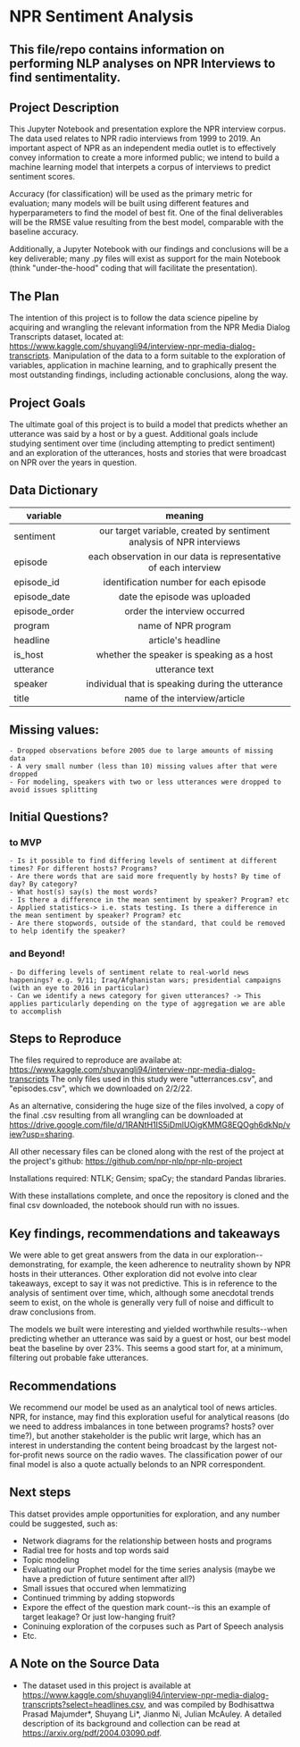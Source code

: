 # NPR Sentiment Analysis

## This file/repo contains information on performing NLP analyses on NPR Interviews to find sentimentality.

## Project Description

This Jupyter Notebook and presentation explore the NPR interview corpus. The data used relates to NPR radio interviews from 1999 to 2019. An important aspect of NPR as an independent media outlet is to effectively convey information to create a more informed public; we intend to build a machine learning model that interpets a corpus of interviews to predict sentiment scores.

Accuracy (for classification) will be used as the primary metric for evaluation; many models will be built using different features and hyperparameters to find the model of best fit.  One of the final deliverables will be the RMSE value resulting from the best model, comparable with the baseline accuracy.

Additionally, a Jupyter Notebook with our findings and conclusions will be a key deliverable; many .py files will exist as support for the main Notebook (think "under-the-hood" coding that will facilitate the presentation).


## The Plan

The intention of this project is to follow the data science pipeline by acquiring and wrangling the relevant information from the NPR Media Dialog Transcripts dataset, located at: https://www.kaggle.com/shuyangli94/interview-npr-media-dialog-transcripts. Manipulation of the data to a form suitable to the exploration of variables, application in machine learning, and to graphically present the most outstanding findings, including actionable conclusions, along the way.

## Project Goals

The ultimate goal of this project is to build a model that predicts whether an utterance was said by a host or by a guest.  Additional goals include studying sentiment over time (including attempting to predict sentiment) and an exploration of the utterances, hosts and stories that were broadcast on NPR over the years in question.

## Data Dictionary

| variable      | meaning       |
| ------------- |:-------------:|
| sentiment | our target variable, created by sentiment analysis of NPR interviews |
| episode | each observation in our data is representative of each interview |
| episode_id | identification number for each episode |
| episode_date | date the episode was uploaded |
| episode_order | order the interview occurred |
| program | name of NPR program |
| headline | article's headline |
| is_host | whether the speaker is speaking as a host |
| utterance | utterance text |
| speaker | individual that is speaking during the utterance | 
| title | name of the interview/article | 


## Missing values:
    - Dropped observations before 2005 due to large amounts of missing data
    - A very small number (less than 10) missing values after that were dropped
    - For modeling, speakers with two or less utterances were dropped to avoid issues splitting

## Initial Questions?
### to MVP
    - Is it possible to find differing levels of sentiment at different times? For different hosts? Programs?
    - Are there words that are said more frequently by hosts? By time of day? By category?
    - What host(s) say(s) the most words?
    - Is there a difference in the mean sentiment by speaker? Program? etc
    - Applied statistics-> i.e. stats testing. Is there a difference in the mean sentiment by speaker? Program? etc 
    - Are there stopwords, outside of the standard, that could be removed to help identify the speaker?
    
### and Beyond!
    - Do differing levels of sentiment relate to real-world news happenings? e.g. 9/11; Iraq/Afghanistan wars; presidential campaigns (with an eye to 2016 in particular)
    - Can we identify a news category for given utterances? -> This applies particularly depending on the type of aggregation we are able to accomplish

##  Steps to Reproduce

The files required to reproduce are availabe at:
https://www.kaggle.com/shuyangli94/interview-npr-media-dialog-transcripts
The only files used in this study were "utterrances.csv", and "episodes.csv", which we downloaded on 2/2/22.

As an alternative, considering the huge size of the files involved, a copy of the final .csv resulting from all wrangling can be downloaded at https://drive.google.com/file/d/1RANtH1IS5iDmlUOigKMMG8EQOgh6dkNp/view?usp=sharing.

All other necessary files can be cloned along with the rest of the project at the project's github:
https://github.com/npr-nlp/npr-nlp-project

Installations required: NTLK; Gensim; spaCy; the standard Pandas libraries.

With these installations complete, and once the repository is cloned and the final csv downloaded, the notebook should run with no issues.

<!-- LIST OF MODULES USED IN THE PROJECT, FOUND IN THE PROJECT DIRECTORY:
-- wrangle.py: for acquiring, cleaning, encoding, splitting and scaling the data.  
-- viz.py: used for creating several graphics for my final presentation
-- model.py: many, many different versions of the data were used in different feature selection and modeling algorithms; this module is helpful for splitting them up neatly.
-- feature_engineering.py: contains functions to help choose the 'best' features using certain sklearn functions  -->

## Key findings, recommendations and takeaways
    
We were able to get great answers from the data in our exploration--demonstrating, for example, the keen adherence to neutrality shown by NPR hosts in their utterances. Other exploration did not evolve into clear takeaways, except to say it was not predictive. This is in reference to the analysis of sentiment over time, which, although some anecdotal trends seem to exist, on the whole is generally very full of noise and difficult to draw conclusions from. 

The models we built were interesting and yielded worthwhile results--when predicting whether an utterance was said by a guest or host, our best model beat the baseline by over 23%. This seems a good start for, at a minimum, filtering out probable fake utterances.  

## Recommendations

We recommend our model be used as an analytical tool of news articles. NPR, for instance, may find this exploration useful for analytical reasons (do we need to address imbalances in tone between programs? hosts? over time?), but another stakeholder is the public writ large, which has an interest in understanding the content being broadcast by the largest not-for-profit news source on the radio waves. The classification power of our final model is also a quote actually belonds to an NPR correspondent.

## Next steps

This datset provides ample opportunities for exploration, and any number could be suggested, such as:
- Network diagrams for the relationship between hosts and programs
- Radial tree for hosts and top words said
- Topic modeling
- Evaluating our Prophet model for the time series analysis (maybe we have a prediction of future sentiment after all?)
- Small issues that occured when lemmatizing
- Continued trimming by adding stopwords
- Expore the effect of the question mark count--is this an example of target leakage? Or just low-hanging fruit?
- Coninuing exploration of the corpuses such as Part of Speech analysis
- Etc.

## A Note on the Source Data

- The dataset used in this project is available at https://www.kaggle.com/shuyangli94/interview-npr-media-dialog-transcripts?select=headlines.csv, and was compiled by Bodhisattwa Prasad Majumder*, Shuyang Li*, Jianmo Ni, Julian McAuley. A detailed description of its background and collection can be read at https://arxiv.org/pdf/2004.03090.pdf.


